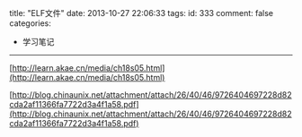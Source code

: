 title: "ELF文件"
date: 2013-10-27 22:06:33
tags:
id: 333
comment: false
categories:
  - 学习笔记
---

[http://learn.akae.cn/media/ch18s05.html](http://learn.akae.cn/media/ch18s05.html)

[http://blog.chinaunix.net/attachment/attach/26/40/46/9726404697228d82cda2af11366fa7722d3a4f1a58.pdf](http://blog.chinaunix.net/attachment/attach/26/40/46/9726404697228d82cda2af11366fa7722d3a4f1a58.pdf)